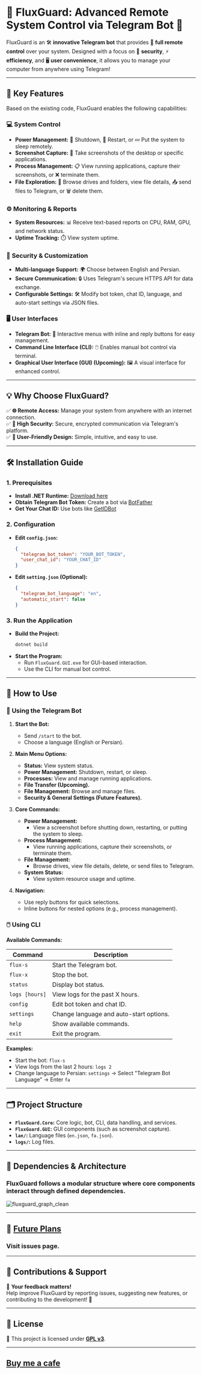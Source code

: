 # 🌟 FluxGuard: Advanced Remote System Control via Telegram Bot 🌟  

FluxGuard is an 🛠️ **innovative Telegram bot** that provides 📡 **full remote control** over your system. Designed with a focus on 🔐 **security**, ⚡ **efficiency**, and 🖥️ **user convenience**, it allows you to manage your computer from anywhere using Telegram!

---

## 🚀 **Key Features**  
Based on the existing code, FluxGuard enables the following capabilities:  

### 💻 **System Control**  
- **Power Management:** 📴 Shutdown, 🔄 Restart, or 💤 Put the system to sleep remotely.  
- **Screenshot Capture:** 📸 Take screenshots of the desktop or specific applications.  
- **Process Management:** 📋 View running applications, capture their screenshots, or ❌ terminate them.  
- **File Exploration:** 📂 Browse drives and folders, view file details, 📤 send files to Telegram, or 🗑️ delete them.  

### ⚙️ **Monitoring & Reports**  
- **System Resources:** 📊 Receive text-based reports on CPU, RAM, GPU, and network status.  
- **Uptime Tracking:** ⏱️ View system uptime.  

### 🔐 **Security & Customization**  
- **Multi-language Support:** 🌍 Choose between English and Persian.  
- **Secure Communication:** 🔒 Uses Telegram's secure HTTPS API for data exchange.  
- **Configurable Settings:** 🛠️ Modify bot token, chat ID, language, and auto-start settings via JSON files.  

### 🖥️ **User Interfaces**  
- **Telegram Bot:** 🤖 Interactive menus with inline and reply buttons for easy management.  
- **Command Line Interface (CLI):** 🖱️ Enables manual bot control via terminal.  
- **Graphical User Interface (GUI) (Upcoming):** 🖼️ A visual interface for enhanced control.  

---

## 💡 **Why Choose FluxGuard?**  
✅ **🌐 Remote Access:** Manage your system from anywhere with an internet connection.  
✅ **🔐 High Security:** Secure, encrypted communication via Telegram's platform.  
✅ **🤩 User-Friendly Design:** Simple, intuitive, and easy to use.  

---

## 🛠️ **Installation Guide**  

### 1. **Prerequisites**  
- **Install .NET Runtime:** [Download here](https://dotnet.microsoft.com/download)  
- **Obtain Telegram Bot Token:** Create a bot via [BotFather](https://core.telegram.org/bots#how-do-i-create-a-bot)  
- **Get Your Chat ID:** Use bots like [GetIDBot](https://t.me/getidbot)  

### 2. **Configuration**  
- **Edit `config.json`:**  
  ```json  
  {  
    "telegram_bot_token": "YOUR_BOT_TOKEN",  
    "user_chat_id": "YOUR_CHAT_ID"  
  }  
  ```  
- **Edit `setting.json` (Optional):**  
  ```json  
  {  
    "telegram_bot_language": "en",  
    "automatic_start": false  
  }  
  ```  

### 3. **Run the Application**  
- **Build the Project:**  
  ```bash  
  dotnet build  
  ```  
- **Start the Program:**  
  - Run `FluxGuard.GUI.exe` for GUI-based interaction.  
  - Use the CLI for manual bot control.  

---

## 📖 **How to Use**  

### 🤖 **Using the Telegram Bot**  

1. **Start the Bot:**  
   - Send `/start` to the bot.  
   - Choose a language (English or Persian).  

2. **Main Menu Options:**  
   - **Status:** View system status.  
   - **Power Management:** Shutdown, restart, or sleep.  
   - **Processes:** View and manage running applications.  
   - **File Transfer (Upcoming).**  
   - **File Management:** Browse and manage files.  
   - **Security & General Settings (Future Features).**  

3. **Core Commands:**  
   - **Power Management:**  
     - View a screenshot before shutting down, restarting, or putting the system to sleep.  
   - **Process Management:**  
     - View running applications, capture their screenshots, or terminate them.  
   - **File Management:**  
     - Browse drives, view file details, delete, or send files to Telegram.  
   - **System Status:**  
     - View system resource usage and uptime.  

4. **Navigation:**  
   - Use reply buttons for quick selections.  
   - Inline buttons for nested options (e.g., process management).  

### 🖱️ **Using CLI**  

**Available Commands:**  

| **Command**       | **Description**                          |  
|-------------------|------------------------------------------|  
| `flux-s`         | Start the Telegram bot.                  |  
| `flux-x`         | Stop the bot.                            |  
| `status`         | Display bot status.                      |  
| `logs [hours]`   | View logs for the past X hours.          |  
| `config`         | Edit bot token and chat ID.              |  
| `settings`       | Change language and auto-start options.  |  
| `help`           | Show available commands.                 |  
| `exit`           | Exit the program.                        |  

**Examples:**  
- Start the bot: `flux-s`  
- View logs from the last 2 hours: `logs 2`  
- Change language to Persian: `settings` → Select "Telegram Bot Language" → Enter `fa`  

---

## 🗂️ **Project Structure**  

- **`FluxGuard.Core`:** Core logic, bot, CLI, data handling, and services.  
- **`FluxGuard.GUI`:** GUI components (such as screenshot capture).  
- **`lan/`:** Language files (`en.json`, `fa.json`).  
- **`logs/`:** Log files.  

---

## 🔗 Dependencies & Architecture  

### FluxGuard follows a modular structure where core components interact through defined dependencies.  

![fluxguard_graph_clean](https://github.com/user-attachments/assets/e190ea67-a48b-492e-a1a1-9bce08c100bc)

---

## 🔮 **[Future Plans](https://github.com/tahadashti-gd/FluxGuard/issues)** 

### Visit issues page.
---

## 🙌 **Contributions & Support**  

💬 **Your feedback matters!**  
Help improve FluxGuard by reporting issues, suggesting new features, or contributing to the development! 🚀  

---

## 📜 **License**  

📝 This project is licensed under **[GPL v3](https://www.gnu.org/licenses/gpl-3.0.en.html)**.  

---

## [Buy me a cafe](https://daramet.com/TahaDashti)

